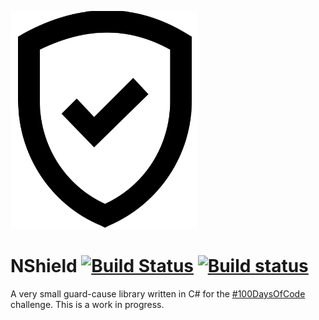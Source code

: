 ![Alt text](assets/shield.png?raw=true "Shield by ProSymbols from the Noun Project")

# NShield [![Build Status](https://travis-ci.org/carlosschults/nshield.svg?branch=master)](https://travis-ci.org/carlosschults/nshield) [![Build status](https://ci.appveyor.com/api/projects/status/np7v1jjq2jicr85e/branch/master?svg=true)](https://ci.appveyor.com/project/carlosschults/nshield/branch/master)

A very small guard-cause library written in C# for the [#100DaysOfCode](https://www.100daysofcode.com/) challenge. This is a work in progress.
